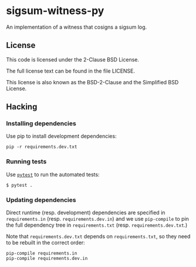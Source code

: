 # sigsum-witness-py
An implementation of a witness that cosigns a sigsum log.

## License

This code is licensed under the 2-Clause BSD License.

The full license text can be found in the file LICENSE.

This license is also known as the BSD-2-Clause and the Simplified BSD
License.

## Hacking

### Installing dependencies

Use pip to install development dependencies:

```
pip -r requirements.dev.txt
```


### Running tests

Use [`pytest`](https://docs.pytest.org/) to run the automated tests:

```
$ pytest .
```

### Updating dependencies

Direct runtime (resp. development) dependencies are specified in
`requirements.in` (resp. `requirements.dev.in`) and we use `pip-compile` to pin
the full dependency tree in `requirements.txt` (resp. `requirements.dev.txt`.)

Note that `requirements.dev.txt` depends on `requirements.txt`, so they need to
be rebuilt in the correct order:

```
pip-compile requirements.in
pip-compile requirements.dev.in
```

